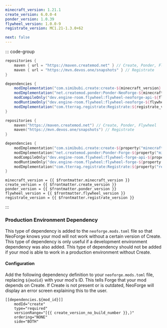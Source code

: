 ```yaml
---
minecraft_version: 1.21.1
create_version: 6.0.0-4
ponder_version: 1.0.39
flywheel_version: 1.0.0-9
registrate_version: MC1.21-1.3.0+62

next: false
---
```


<!--@include: ./template.md-->

::: code-group

```groovy [build.gradle]
repositories {
    maven { url = "https://maven.createmod.net" } // Create, Ponder, Flywheel
    maven { url = "https://mvn.devos.one/snapshots" } // Registrate
}

dependencies {
    modImplementation("com.simibubi.create:create-${minecraft_version}:${create_version}") { transitive = false })
    modImplementation("net.createmod.ponder:Ponder-NeoForge-${minecraft_version}:${ponder_version}"))
    modCompileOnly("dev.engine-room.flywheel:flywheel-neoforge-api-${flywheel_minecraft_version}:${flywheel_version}"))
    modRuntimeOnly("dev.engine-room.flywheel:flywheel-neoforge-${flywheel_minecraft_version}:${flywheel_version}"))
    modImplementation("com.tterrag.registrate:Registrate:${registrate_version}"))
}
```

```kotlin [build.gradle.kts]
repositories {
    maven("https://maven.createmod.net") // Create, Ponder, Flywheel
    maven("https://mvn.devos.one/snapshots") // Registrate
}

dependencies {
    modImplementation("com.simibubi.create:create-${property("minecraft_version")}:${property("create_version")}") { isTransitive = false }!!)
    modImplementation("net.createmod.ponder:Ponder-Forge-${property("minecraft_version")}:${property("ponder_version")}")!!)
    modCompileOnly("dev.engine-room.flywheel:flywheel-forge-api-${property("flywheel_minecraft_version")}:${property("flywheel_version")}")!!)
    modRuntimeOnly("dev.engine-room.flywheel:flywheel-forge-${property("flywheel_minecraft_version")}:${property("flywheel_version")}")!!)
    modImplementation("com.tterrag.registrate:Registrate:${property("registrate_version")}")!!)
}
```

```properties-vue [gradle.properties]
minecraft_version = {{ $frontmatter.minecraft_version }}
create_version = {{ $frontmatter.create_version }}
ponder_version = {{ $frontmatter.ponder_version }}
flywheel_version = {{ $frontmatter.flywheel_version }}
registrate_version = {{ $frontmatter.registrate_version }}
```

:::

### Production Environment Dependency

This type of dependency is added to the `neoforge.mods.toml` file so that NeoForge knows your mod will not work without
a certain
version of Create. This type of dependency is only useful if a development environment dependency was also added. This
type of dependency should not be added if your mod is able to work in a production environment without Create.

#### Configuration

Add the following dependency definition to your `neoforge.mods.toml` file,
replacing `${modid}` with your mod's ID. This tells Forge that your mod depends on Create.
If Create is not present or is outdated, NeoForge will display an error screen explaining this to the user.

```toml-vue   
[[dependencies.${mod_id}]]
    modId="create"
    type="required"
    versionRange="[{{ create_version_no_build_number }},)"
    ordering="NONE"
    side="BOTH"
```